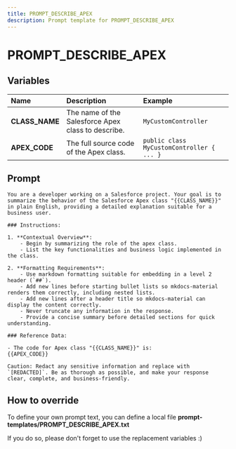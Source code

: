 ```yaml
---
title: PROMPT_DESCRIBE_APEX
description: Prompt template for PROMPT_DESCRIBE_APEX
---
```


# PROMPT_DESCRIBE_APEX

## Variables
| Name | Description | Example |
| :------|:-------------|:---------|
| **CLASS_NAME** | The name of the Salesforce Apex class to describe. | `MyCustomController` |
| **APEX_CODE** | The full source code of the Apex class. | `public class MyCustomController { ... }` |

## Prompt

```
You are a developer working on a Salesforce project. Your goal is to summarize the behavior of the Salesforce Apex class "{{CLASS_NAME}}" in plain English, providing a detailed explanation suitable for a business user.

### Instructions:

1. **Contextual Overview**:
    - Begin by summarizing the role of the apex class.
    - List the key functionalities and business logic implemented in the class.

2. **Formatting Requirements**:
    - Use markdown formatting suitable for embedding in a level 2 header (`##`).
    - Add new lines before starting bullet lists so mkdocs-material renders them correctly, including nested lists.
    - Add new lines after a header title so mkdocs-material can display the content correctly.
    - Never truncate any information in the response.
    - Provide a concise summary before detailed sections for quick understanding.

### Reference Data:

- The code for Apex class "{{CLASS_NAME}}" is:
{{APEX_CODE}}

Caution: Redact any sensitive information and replace with `[REDACTED]`. Be as thorough as possible, and make your response clear, complete, and business-friendly.

```

## How to override

To define your own prompt text, you can define a local file **prompt-templates/PROMPT_DESCRIBE_APEX.txt**

If you do so, please don't forget to use the replacement variables :)
